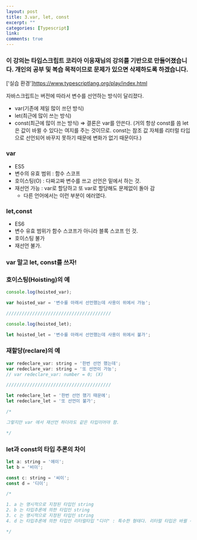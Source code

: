 ```yaml
---
layout: post
title: 3.var, let, const
excerpt: ""
categories: [Typescript]
link:
comments: true
---
```


### 이 강의는 타입스크립트 코리아 이웅재님의 강의를 기반으로 만들어졌습니다. 개인의 공부 및 복습 목적이므로 문제가 있으면 삭제하도록 하겠습니다.

['실습 환경']<https://www.typescriptlang.org/play/index.html>

자바스크립트는 버전에 따라서 변수를 선언하는 방식이 달리졌다.

* var(기존에 제일 많이 쓰던 방식)
* let(최근에 많이 쓰는 방식)
* const(최근에 많이 쓰는 방식)
=> 결론은 var를 안쓴다. (거의 항상 const를 씀 let은 값이 바뀔 수 있다는 여지를 주는 것이므로. const는 참조 값 자체를 리터럴 타입으로 선언되어 바꾸지 못하기 때문에 변화가 없기 때문이다.)


### var
  * ES5
  * 변수의 유효 범위 : 함수 스코프
  * 호이스팅(O) : 다짜고짜 변수를 쓰고 선언은 밑에서 하는 것.
  * 재선언 가능 : var로 할당하고 또 var로 할당해도 문제없이 돌아 감
      * 다른 언어에서는 이런 부분이 에러였다.

### let,const
  * ES6
  * 변수 유효 범위가 함수 스코프가 아니라 블록 스코프 인 것.
  * 호이스팅 불가
  * 재선언 불가.

### var 말고 let, const를 쓰자!

### 호이스팅(Hoisting)의 예

~~~javascript
console.log(hoisted_var);

var hoisted_var = '변수를 아래서 선언했는데 사용이 위에서 가능';

////////////////////////////////////////

console.log(hoisted_let);

let hoisted_let = '변수를 아래서 선언했는데 사용이 위에서 불가';
~~~

### 재할당(reclare)의 예

~~~javascript
var redeclare_var: string = '한번 선언 했는데';
var redeclare_var: string = '또 선언이 가능';
// var redeclare_var: number = 0; (X)

////////////////////////////////////////

let redeclare_let = '한번 선언 했기 때문에';
let redeclare_let = '또 선언이 불가';

/*

그렇지만 var 에서 재선언 하더라도 같은 타입이어야 함.

*/
~~~

### let과 const의 타입 추론의 차이

~~~javascript
let a: string = '에이';
let b = '비이';

const c: string = '씨이';
const d = '디이';

/*

1. a 는 명시적으로 지정된 타입인 string
2. b 는 타입추론에 의한 타입인 string
3. c 는 명시적으로 지정된 타입인 string
4. d 는 타입추론에 의한 타입인 리터럴타입 "디이" : 특수한 형태다. 리터럴 타입은 바뀔 수 없다.

*/
~~~
